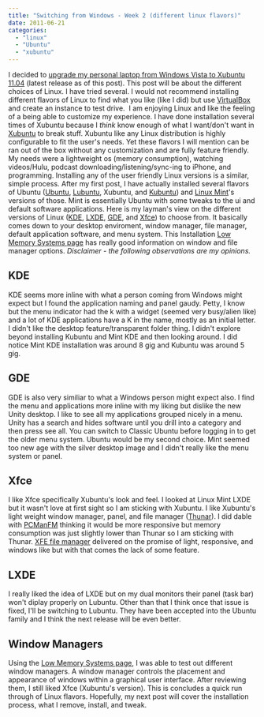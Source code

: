 ```yaml
---
title: "Switching from Windows - Week 2 (different linux flavors)"
date: 2011-06-21
categories: 
  - "linux"
  - "Ubuntu"
  - "xubuntu"
---
```


I decided to [upgrade my personal laptop from Windows Vista to Xubuntu 11.04](/post.cfm/upgrading-windows-try-xubuntu-instead) (latest release as of this post). This post will be about the different choices of Linux. I have tried several. I would not recommend installing different flavors of Linux to find what you like (like I did) but use [VirtualBox](http://www.virtualbox.org/) and create an instance to test drive.  I am enjoying Linux and like the feeling of a being able to customize my experience. I have done installation several times of Xubuntu because I _think_ know enough of what I want/don't want in [Xubuntu](http://www.xubuntu.org/) to break stuff. Xubuntu like any Linux distribution is highly configurable to fit the user's needs. Yet these flavors I will mention can be ran out of the box without any customization and are fully feature friendly. My needs were a lightweight os (memory consumption), watching videos/Hulu, podcast downloading/listening/sync-ing to iPhone, and programming. Installing any of the user friendly Linux versions is a similar, simple process. After my first post, I have actually installed several flavors of Ubuntu ([Ubuntu](http://www.ubuntu.com/), [Lubuntu](http://lubuntu.net/), Xubuntu, and [Kubuntu](http://www.kubuntu.org/)) and [Linux Mint](http://www.linuxmint.com/)'s versions of those. Mint is essentially Ubuntu with some tweaks to the ui and default software applications. Here is my layman's view on the different versions of Linux ([KDE](http://en.wikipedia.org/wiki/KDE), [LXDE](http://en.wikipedia.org/wiki/LXDE), [GDE](http://en.wikipedia.org/wiki/GNOME), and [Xfce](http://en.wikipedia.org/wiki/Xfce)) to choose from. It basically comes down to your desktop enviroment, window manager, file manager, default application software, and menu system. This Installation [Low Memory Systems page](https://help.ubuntu.com/community/Installation/LowMemorySystems) has really good information on window and file manager options. _Disclaimer - the following observations are my opinions._

## KDE  

KDE seems more inline with what a person coming from Windows might expect but I found the application naming and panel gaudy. Petty, I know but the menu indicator had the k with a widget (seemed very busy/alien like) and a lot of KDE applications have a K in the name, mostly as an initial letter. I didn't like the desktop feature/transparent folder thing. I didn't explore beyond installing Kubuntu and Mint KDE and then looking around. I did notice Mint KDE installation was around 8 gig and Kubuntu was around 5 gig.

## GDE  

GDE is also very similiar to what a Windows person might expect also. I find the menu and applications more inline with my liking but dislike the new Unity desktop. I like to see all my applications grouped nicely in a menu. Unity has a search and hides software until you drill into a category and then press see all. You can switch to Classic Ubuntu before logging in to get the older menu system. Ubuntu would be my second choice. Mint seemed too new age with the silver desktop image and I didn't really like the menu system or panel.

## Xfce  

I like Xfce specifically Xubuntu's look and feel. I looked at Linux Mint LXDE but it wasn't love at first sight so I am sticking with Xubuntu. I like Xubuntu's light weight window manager, panel, and file manager ([Thunar](http://thunar.xfce.org/)). I did dable with [PCManFM](http://pcmanfm.sourceforge.net/screenshots.html) thinking it would be more responsive but memory consumption was just slightly lower than Thunar so I am sticking with Thunar. [XFE file manager](http://roland65.free.fr/xfe/index.php?page=home) delivered on the promise of light, responsive, and windows like but with that comes the lack of some feature.

## LXDE

I really liked the idea of LXDE but on my dual monitors their panel (task bar) won't diplay properly on Lubuntu. Other than that I think once that issue is fixed, I'll be switching to Lubuntu. They have been accepted into the Ubuntu family and I think the next release will be even better.

## Window Managers

Using the [Low Memory Systems page](https://help.ubuntu.com/community/Installation/LowMemorySystems), I was able to test out different window managers. A window manager controls the placement and appearance of windows within a graphical user interface. After reviewing them, I still liked Xfce (Xubuntu's version). This is concludes a quick run through of Linux flavors. Hopefully, my next post will cover the installation process, what I remove, install, and tweak.
